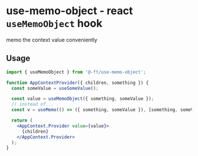 # use-memo-object - react `useMemoObject` hook

memo the context value conveniently

## Usage

```jsx
import { useMemoObject } from '@-ft/use-memo-object';

function AppContextProvider({ children, something }) {
  const someValue = useSomeValue();

  const value = useMemoObject({ something, someValue });
  // instead of...
  const v = useMemo(() => ({ something, someValue }), [something, someValue]);

  return (
    <AppContext.Provider value={value}>
      {children}
    </AppContext.Provider>
  );
}
```
